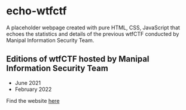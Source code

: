 # echo-wtfctf

A placeholder webpage created with pure HTML, CSS, JavaScript that echoes the statistics and details of the previous wtfCTF conducted by Manipal Information Security Team.

## Editions of wtfCTF hosted by Manipal Information Security Team

- June 2021
- February 2022

Find the website [here](https://wtfctf.wearemist.in)
